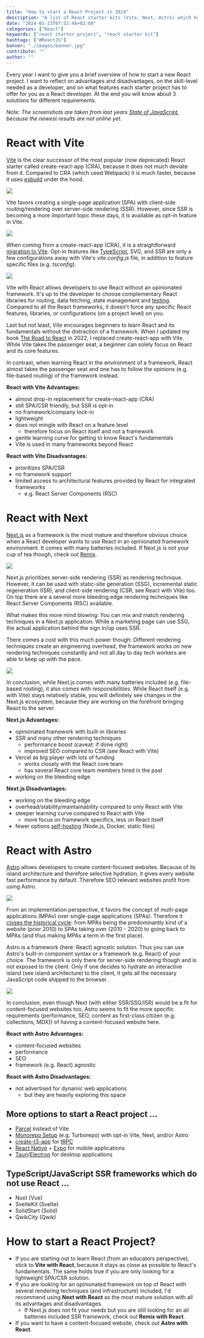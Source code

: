 ```yaml
---
title: "How to start a React Project in 2024"
description: "A list of React starter kits (Vite, Next, Astro) which help developers to start a React project in 2024 ..."
date: "2024-01-23T07:52:46+02:00"
categories: ["React"]
keywords: ["react starter project", "react starter kit"]
hashtags: ["#ReactJS"]
banner: "./images/banner.jpg"
contribute: ""
author: ""
---
```


<Sponsorship />

Every year I want to give you a brief overview of how to start a new React project. I want to reflect on advantages and disadvantages, on the skill-level needed as a developer, and on what features each starter project has to offer for you as a React developer. At the end you will know about 3 solutions for different requirements.

*Note: The screenshots are taken from last years [State of JavaScript](https://stateofjs.com/), because the newest results are not online yet.*

# React with Vite

[Vite](https://vitejs.dev/) is the clear successor of the most popular (now deprecated) React starter called create-react-app (CRA), because it does not much deviate from it. Compared to CRA (which used Webpack) it is much faster, because it uses [esbuild](https://esbuild.github.io/) under the hood.

![](./images/esbuild.jpg)

Vite favors creating a single-page application (SPA) with client-side routing/rendering over server-side rendering (SSR). However, since SSR is becoming a more important topic these days, it is available as opt-in feature in Vite.

![](./images/vite-awards.jpg)

When coming from a create-react-app (CRA), it is a straightforward [migration to Vite](/vite-create-react-app/). Opt-in features like [TypeScript](/vite-typescript/), SVG, and SSR are only a few configurations away with Vite's *vite.config.js* file, in addition to feature specific files (e.g. *tsconfig*).

![](./images/vite-happiness.jpg)

Vite with React allows developers to use React without an opinionated framework. It's up to the developer to choose complementary React libraries for routing, data fetching, state management and [testing](/vitest-react-testing-library/). Compared to all the React frameworks, it doesn't force any specific React features, libraries, or configurations (on a project level) on you.

<ReadMore label="React Libraries for 2024" link="/react-libraries/" />

Last but not least, Vite encourages beginners to learn React and its fundamentals without the distraction of a framework. When I updated my book [The Road to React](https://www.amazon.com/dp/B077HJFCQX) in 2022, I replaced create-react-app with Vite. While Vite takes the passenger seat, a beginner can solely focus on React and its core features.

In contrast, when learning React in the environment of a framework, React almost takes the passenger seat and one has to follow the opinions (e.g. file-based routing) of the framework instead.

**React with Vite Advantages:**

* almost drop-in replacement for create-react-app (CRA)
* still SPA/CSR friendly, but SSR is opt-in
* no framework/company lock-in
* lightweight
* does not mingle with React on a feature level
  * therefore focus on React itself and not a framework
* gentle learning curve for getting to know React's fundamentals
* Vite is used in many frameworks beyond React

**React with Vite Disadvantages:**

* prioritizes SPA/CSR
* no framework support
* limited access to architectural features provided by React for integrated frameworks
  * e.g. React Server Components (RSC)

# React with Next

[Next.js](https://nextjs.org/) as a framework is the most mature and therefore obvious choice when a React developer wants to use React in an opinionated framework environment. It comes with many batteries included. If Next.js is not your cup of tea though, check out [Remix](https://remix.run/).

![](./images/next-happiness.jpg)

Next.js prioritizes server-side rendering (SSR) as rendering technique. However, it can be used with static-site generation (SSG), incremental static regeneration (ISR), and client-side rendering (CSR, see React with Vite) too. On top there are a several more bleeding edge rendering techniques like React Server Components (RSC) available.

What makes this more mind blowing: You can mix and match rendering techniques in a Next.js application. While a marketing page can use SSG, the actual application behind the sign in/up uses SSR.

<ReadMore label="Guide to Web Applications (SSG, SSR, CSR, SPAs)" link="/web-applications/" />

There comes a cost with this much power though: Different rendering techniques create an engineering overhead, the framework works on new rendering techniques constantly and not all day to day tech workers are able to keep up with the pace.

![](./images/next-experience.jpg)

In conclusion, while Next.js comes with many batteries included (e.g. file-based routing), it also comes with responsibilities. While React itself (e.g. with Vite) stays relatively stable, you will definitely see changes in the Next.js ecosystem, because they are working on the forefront bringing React to the server.

**Next.js Advantages:**

* opinionated framework with built-in libraries
* SSR and many other rendering techniques
  * performance boost (caveat: if done right)
  * improved SEO compared to CSR (see React with Vite)
* Vercel as big player with lots of funding
  * works closely with the React core team
  * has several React core team members hired in the past
* working on the bleeding edge

**Next.js Disadvantages:**

* working on the bleeding edge
* overhead/stability/maintainability compared to only React with Vite
* steeper learning curve compared to React with Vite
  * more focus on framework specifics, less on React itself
* fewer options [self-hosting](https://nextjs.org/docs/app/building-your-application/deploying#self-hosting) (Node.js, Docker, static files)

# React with Astro

[Astro](https://astro.build/) allows developers to create content-focused websites. Because of its island architecture and therefore selective hydration, it gives every website fast performance by default. Therefore SEO relevant websites profit from using Astro.

![](./images/astro.jpg)

From an implementation perspective, it favors the concept of multi-page applications (MPAs) over single-page applications (SPAs). Therefore it [closes the historical cycle](/web-applications/): from MPAs being the predominantly kind of a website (prior 2010) to SPAs taking over (2010 - 2020) to going back to MPAs (and thus making MPAs a term in the first place).

Astro is a framework (here: React) agnostic solution. Thus you can use Astro's built-in component syntax or a framework (e.g. React) of your choice. The framework is only there for server-side rendering though and is not exposed to the client. Only if one decides to hydrate an interactive island (see island architecture) to the client, it gets all the necessary JavaScript code shipped to the browser.

![](./images/astro-ranking.jpg)

In conclusion, even though Next (with either SSR/SSG/ISR) would be a fit for content-focused websites too, Astro seems to fit the more specific requirements (performance, SEO, content as first-class citizen (e.g. collections, MDX)) of having a content-focused website here.

**React with Astro Advantages:**

* content-focused websites
* performance
* SEO
* framework (e.g. React) agnostic

**React with Astro Disadvantages:**

* not advertised for dynamic web applications
  * but they are heavily exploring this space

## More options to start a React project ...

* [Parcel](https://parceljs.org/) instead of Vite
* [Monorepo Setup](/javascript-monorepos/) (e.g. Turborepo) with opt-in Vite, Next, and/or Astro
* [create-t3-app](https://create.t3.gg/) for [tRPC](/react-trpc/)
* [React Native](https://reactnative.dev/) + [Expo](https://expo.dev/) for mobile applications
* [Tauri](https://tauri.app/)/[Electron](https://www.electronjs.org/) for desktop applications

## TypeScript/JavaScript SSR frameworks which do not use React ...

* Nuxt (Vue)
* SvelteKit (Svelte)
* SolidStart (Solid)
* QwikCity (Qwik)

# How to start a React Project?

* If you are starting out to learn React (from an educators perspective), stick to **Vite with React**, because it stays as close as possible to React's fundamentals. The same holds true if you are only looking for a lightweight SPA/CSR solution.
* If you are looking for an opinionated framework on top of React with several rendering techniques (and infrastructure) included, I'd recommend using **Next with React** as the most mature solution with all its advantages and disadvantages.
  * If Next.js does not fit your needs but you are still looking for an all batteries included SSR framework, check out **Remix with React**.
* If you want to have a content-focused website, check out **Astro with React**.

<ReadMore label="How to learn React in 2024" link="/learning-react/" />
